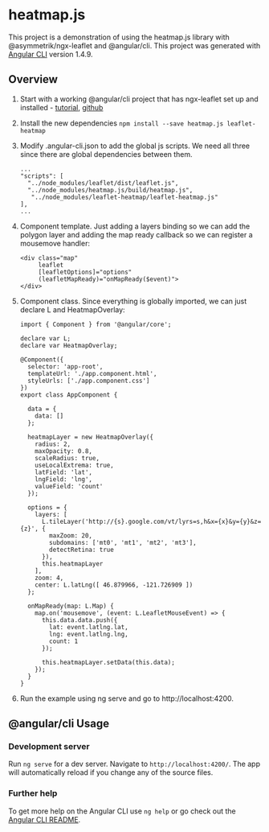 # heatmap.js

This project is a demonstration of using the heatmap.js library with @asymmetrik/ngx-leaflet and @angular/cli.
This project was generated with [Angular CLI](https://github.com/angular/angular-cli) version 1.4.9.


## Overview

1. Start with a working @angular/cli project that has ngx-leaflet set up and installed - [tutorial](https://www.asymmetrik.com/ngx-leaflet-tutorial-angular-cli/), [github](https://github.com/Asymmetrik/ngx-leaflet-tutorial-ngcli)
2. Install the new dependencies
   ```npm install --save heatmap.js leaflet-heatmap```
3. Modify .angular-cli.json to add the global js scripts. We need all three since there are global dependencies between them.   
   ```
   ...
   "scripts": [
     "../node_modules/leaflet/dist/leaflet.js",
     "../node_modules/heatmap.js/build/heatmap.js",
      "../node_modules/leaflet-heatmap/leaflet-heatmap.js"
   ],
   ...
   ```
4. Component template. Just adding a layers binding so we can add the polygon layer and adding the map ready callback so we can register a mousemove handler:
   ```
   <div class="map"
        leaflet
        [leafletOptions]="options"
        (leafletMapReady)="onMapReady($event)">
   </div>
   ```
5. Component class. Since everything is globally imported, we can just declare L and HeatmapOverlay:
   ```
   import { Component } from '@angular/core';
   
   declare var L;
   declare var HeatmapOverlay;
   
   @Component({
     selector: 'app-root',
     templateUrl: './app.component.html',
     styleUrls: ['./app.component.css']
   })
   export class AppComponent {
   
     data = {
       data: []
     };
   
     heatmapLayer = new HeatmapOverlay({
       radius: 2,
       maxOpacity: 0.8,
       scaleRadius: true,
       useLocalExtrema: true,
       latField: 'lat',
       lngField: 'lng',
       valueField: 'count'
     });
   
     options = {
       layers: [
         L.tileLayer('http://{s}.google.com/vt/lyrs=s,h&x={x}&y={y}&z={z}', {
           maxZoom: 20,
           subdomains: ['mt0', 'mt1', 'mt2', 'mt3'],
           detectRetina: true
         }),
         this.heatmapLayer
       ],
       zoom: 4,
       center: L.latLng([ 46.879966, -121.726909 ])
     };
   
     onMapReady(map: L.Map) {
       map.on('mousemove', (event: L.LeafletMouseEvent) => {
         this.data.data.push({
           lat: event.latlng.lat,
           lng: event.latlng.lng,
           count: 1
         });
   
         this.heatmapLayer.setData(this.data);
       });
     }
   }
   ```

6. Run the example using ng serve and go to http://localhost:4200.


## @angular/cli Usage

### Development server

Run `ng serve` for a dev server. Navigate to `http://localhost:4200/`. The app will automatically reload if you change any of the source files.

### Further help

To get more help on the Angular CLI use `ng help` or go check out the [Angular CLI README](https://github.com/angular/angular-cli/blob/master/README.md).
